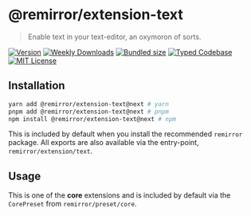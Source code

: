 # @remirror/extension-text

> Enable text in your text-editor, an oxymoron of sorts.

[![Version][version]][npm] [![Weekly Downloads][downloads-badge]][npm] [![Bundled size][size-badge]][size] [![Typed Codebase][typescript]](#) [![MIT License][license]](#)

[version]: https://flat.badgen.net/npm/v/@remirror/extension-text/next
[npm]: https://npmjs.com/package/@remirror/extension-text/v/next
[license]: https://flat.badgen.net/badge/license/MIT/purple
[size]: https://bundlephobia.com/result?p=@remirror/extension-text@next
[size-badge]: https://flat.badgen.net/bundlephobia/minzip/@remirror/extension-text
[typescript]: https://flat.badgen.net/badge/icon/TypeScript?icon=typescript&label
[downloads-badge]: https://badgen.net/npm/dw/@remirror/extension-text/red?icon=npm

## Installation

```bash
yarn add @remirror/extension-text@next # yarn
pnpm add @remirror/extension-text@next # pnpm
npm install @remirror/extension-text@next # npm
```

This is included by default when you install the recommended `remirror` package. All exports are also available via the entry-point, `remirror/extension/text`.

## Usage

This is one of the **core** extensions and is included by default via the `CorePreset` from `remirror/preset/core`.
